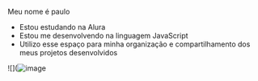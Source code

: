 Meu nome é paulo
- Estou estudando na Alura
- Estou me desenvolvendo na linguagem JavaScript
- Utilizo esse espaço para minha organização e
compartilhamento dos meus projetos desenvolvidos

![](![image](https://github.com/user-attachments/assets/1c791e75-e6f4-43db-a9ac-77d676ab0c47)

